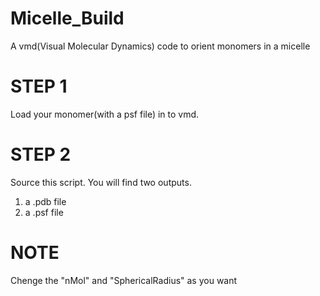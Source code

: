 # Micelle_Build
A vmd(Visual Molecular Dynamics) code to orient monomers in a micelle
# STEP 1
Load your monomer(with a psf file) in to vmd.
# STEP 2
Source this script. You will find two outputs.
1. a .pdb file
2. a .psf file
# NOTE
Chenge the "nMol" and "SphericalRadius" as you want
